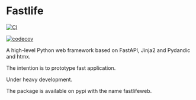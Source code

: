 # Fastlife

[![CI](https://github.com/mardiros/fastlife/actions/workflows/main.yml/badge.svg)](https://github.com/mardiros/fastlife/actions/workflows/main.yml)

[![codecov](https://codecov.io/gh/mardiros/fastlife/graph/badge.svg?token=DTpi73d7mf)](https://codecov.io/gh/mardiros/fastlife)


A high-level Python web framework based on FastAPI, Jinja2 and Pydandic and htmx.

The intention is to prototype fast application.

Under heavy development.


The package is available on pypi with the name fastlifeweb.

